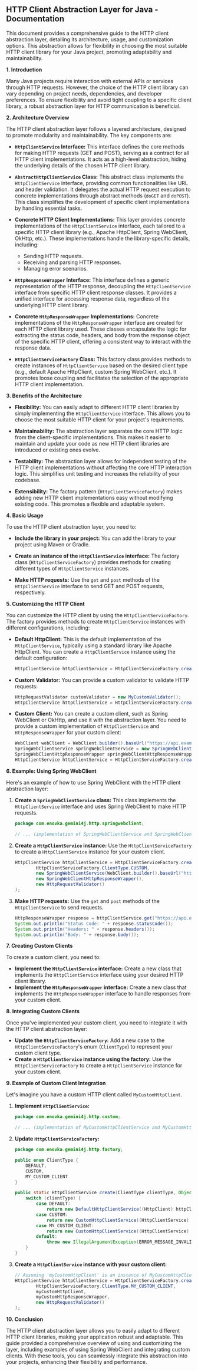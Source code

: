 ## HTTP Client Abstraction Layer for Java - Documentation

This document provides a comprehensive guide to the HTTP client abstraction layer, detailing its architecture, usage, and customization options. This abstraction allows for flexibility in choosing the most suitable HTTP client library for your Java project, promoting adaptability and maintainability.

**1. Introduction**

Many Java projects require interaction with external APIs or services through HTTP requests.  However, the choice of the HTTP client library can vary depending on project needs, dependencies, and developer preferences.  To ensure flexibility and avoid tight coupling to a specific client library, a robust abstraction layer for HTTP communication is beneficial.

**2. Architecture Overview**

The HTTP client abstraction layer follows a layered architecture, designed to promote modularity and maintainability.  The key components are:

* **`HttpClientService` Interface:** This interface defines the core methods for making HTTP requests (GET and POST), serving as a contract for all HTTP client implementations.  It acts as a high-level abstraction, hiding the underlying details of the chosen HTTP client library.

* **`AbstractHttpClientService` Class:** This abstract class implements the `HttpClientService` interface, providing common functionalities like URL and header validation. It delegates the actual HTTP request execution to concrete implementations through abstract methods (`doGET` and `doPOST`). This class simplifies the development of specific client implementations by handling essential tasks.

* **Concrete HTTP Client Implementations:** This layer provides concrete implementations of the `HttpClientService` interface, each tailored to a specific HTTP client library (e.g., Apache HttpClient, Spring WebClient, OkHttp, etc.). These implementations handle the library-specific details, including:
   * Sending HTTP requests.
   * Receiving and parsing HTTP responses.
   * Managing error scenarios.

* **`HttpResponseWrapper` Interface:**  This interface defines a generic representation of the HTTP response, decoupling the `HttpClientService` interface from specific HTTP client response classes. It provides a unified interface for accessing response data, regardless of the underlying HTTP client library.

* **Concrete `HttpResponseWrapper` Implementations:** Concrete implementations of the `HttpResponseWrapper` interface are created for each HTTP client library used. These classes encapsulate the logic for extracting the status code, headers, and body from the response object of the specific HTTP client, offering a consistent way to interact with the response data.

* **`HttpClientServiceFactory` Class:** This factory class provides methods to create instances of `HttpClientService` based on the desired client type (e.g., default Apache HttpClient, custom Spring WebClient, etc.). It promotes loose coupling and facilitates the selection of the appropriate HTTP client implementation.

**3. Benefits of the Architecture**

* **Flexibility:**  You can easily adapt to different HTTP client libraries by simply implementing the `HttpClientService` interface. This allows you to choose the most suitable HTTP client for your project's requirements.

* **Maintainability:** The abstraction layer separates the core HTTP logic from the client-specific implementations. This makes it easier to maintain and update your code as new HTTP client libraries are introduced or existing ones evolve.

* **Testability:** The abstraction layer allows for independent testing of the HTTP client implementations without affecting the core HTTP interaction logic. This simplifies unit testing and increases the reliability of your codebase.

* **Extensibility:** The factory pattern (`HttpClientServiceFactory`) makes adding new HTTP client implementations easy without modifying existing code. This promotes a flexible and adaptable system.

**4. Basic Usage**

To use the HTTP client abstraction layer, you need to:

* **Include the library in your project:** You can add the library to your project using Maven or Gradle.

* **Create an instance of the `HttpClientService` interface:** The factory class (`HttpClientServiceFactory`) provides methods for creating different types of `HttpClientService` instances.

* **Make HTTP requests:** Use the `get` and `post` methods of the `HttpClientService` interface to send GET and POST requests, respectively.

**5. Customizing the HTTP Client**

You can customize the HTTP client by using the `HttpClientServiceFactory`. The factory provides methods to create `HttpClientService` instances with different configurations, including:

* **Default HttpClient:** This is the default implementation of the `HttpClientService`, typically using a standard library like Apache HttpClient. You can create a `HttpClientService` instance using the default configuration:

   ```java
   HttpClientService httpClientService = HttpClientServiceFactory.create(HttpClientServiceFactory.ClientType.DEFAULT);
   ```

* **Custom Validator:** You can provide a custom validator to validate HTTP requests:

   ```java
   HttpRequestValidator customValidator = new MyCustomValidator();
   HttpClientService httpClientService = HttpClientServiceFactory.create(HttpClientServiceFactory.ClientType.DEFAULT, customValidator);
   ```

* **Custom Client:** You can create a custom client, such as Spring WebClient or OkHttp, and use it with the abstraction layer. You need to provide a custom implementation of `HttpClientService` and `HttpResponseWrapper` for your custom client:

   ```java
   WebClient webClient = WebClient.builder().baseUrl("https://api.example.com").build();
   SpringWebClientService springWebClientService = new SpringWebClientService(webClient);
   SpringWebClientHttpResponseWrapper springWebClientHttpResponseWrapper = new SpringWebClientHttpResponseWrapper();
   HttpClientService httpClientService = HttpClientServiceFactory.create(HttpClientServiceFactory.ClientType.CUSTOM, springWebClientService, springWebClientHttpResponseWrapper, new HttpRequestValidator());
   ```

**6. Example: Using Spring WebClient**

Here's an example of how to use Spring WebClient with the HTTP client abstraction layer:

1. **Create a `SpringWebClientService` class:** This class implements the `HttpClientService` interface and uses Spring WebClient to make HTTP requests.

   ```java
   package com.enovka.gemini4j.http.springwebclient;

   // ... (implementation of SpringWebClientService and SpringWebClientHttpResponseWrapper) ...
   ```

2. **Create a `HttpClientService` instance:** Use the `HttpClientServiceFactory` to create a `HttpClientService` instance for your custom client.

   ```java
   HttpClientService httpClientService = HttpClientServiceFactory.create(
           HttpClientServiceFactory.ClientType.CUSTOM,
           new SpringWebClientService(WebClient.builder().baseUrl("https://api.example.com").build()),
           new SpringWebClientHttpResponseWrapper(),
           new HttpRequestValidator()
   );
   ```

3. **Make HTTP requests:** Use the `get` and `post` methods of the `HttpClientService` to send requests.

   ```java
   HttpResponseWrapper response = httpClientService.get("https://api.example.com/v1/data", Map.of("User-Agent", "MyApplication"));
   System.out.println("Status Code: " + response.statusCode());
   System.out.println("Headers: " + response.headers());
   System.out.println("Body: " + response.body());
   ```

**7. Creating Custom Clients**

To create a custom client, you need to:

* **Implement the `HttpClientService` interface:**  Create a new class that implements the `HttpClientService` interface using your desired HTTP client library.
* **Implement the `HttpResponseWrapper` interface:** Create a new class that implements the `HttpResponseWrapper` interface to handle responses from your custom client.

**8. Integrating Custom Clients**

Once you've implemented your custom client, you need to integrate it with the HTTP client abstraction layer:

* **Update the `HttpClientServiceFactory`:**  Add a new case to the `HttpClientServiceFactory`'s enum (`ClientType`) to represent your custom client type.
* **Create a `HttpClientService` instance using the factory:** Use the `HttpClientServiceFactory` to create a `HttpClientService` instance for your custom client.

**9. Example of Custom Client Integration**

Let's imagine you have a custom HTTP client called `MyCustomHttpClient`.

1. **Implement `HttpClientService`:**

   ```java
   package com.enovka.gemini4j.http.custom;

   // ... (implementation of MyCustomHttpClientService and MyCustomHttpResponseWrapper) ...
   ```

2. **Update `HttpClientServiceFactory`:**

   ```java
   package com.enovka.gemini4j.http.factory;

   public enum ClientType {
       DEFAULT,
       CUSTOM,
       MY_CUSTOM_CLIENT
   }

   public static HttpClientService create(ClientType clientType, Object httpClient, HttpResponseWrapper httpResponseWrapper, HttpRequestValidator validator) {
       switch (clientType) {
           case DEFAULT:
               return new DefaultHttpClientService((HttpClient) httpClient, validator);
           case CUSTOM:
               return new CustomHttpClientService((HttpClientService) httpClient, httpResponseWrapper, validator);
           case MY_CUSTOM_CLIENT:
               return new CustomHttpClientService((HttpClientService) httpClient, httpResponseWrapper, validator); // Assuming 'httpClient' is a MyCustomHttpClientService instance
           default:
               throw new IllegalArgumentException(ERROR_MESSAGE_INVALID_CLIENT_TYPE);
       }
   }
   ```

3. **Create a `HttpClientService` instance with your custom client:**

   ```java
   // Assuming 'myCustomHttpClient' is an instance of MyCustomHttpClientService
   HttpClientService httpClientService = HttpClientServiceFactory.create(
           HttpClientServiceFactory.ClientType.MY_CUSTOM_CLIENT,
           myCustomHttpClient,
           myCustomHttpResponseWrapper,
           new HttpRequestValidator()
   );
   ```

**10. Conclusion**

The HTTP client abstraction layer allows you to easily adapt to different HTTP client libraries, making your application robust and adaptable. This guide provided a comprehensive overview of using and customizing the layer, including examples of using Spring WebClient and integrating custom clients. With these tools, you can seamlessly integrate this abstraction into your projects, enhancing their flexibility and performance.


